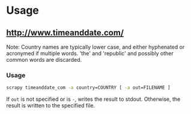 # Usage

## http://www.timeanddate.com/

Note: Country names are typically lower case, and either hyphenated or acronymed if multiple words.  'the' and 'republic' and possibly other common words are discarded.

### Usage

```bash
scrapy timeanddate_com -a country=COUNTRY [ -a out=FILENAME ]
```

If `out` is not specified or is `-`, writes the result to stdout.  Otherwise, the result is written to the specified file.

